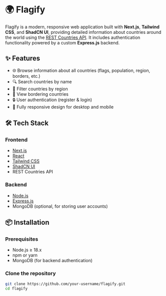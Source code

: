 # 🌍 Flagify

Flagify is a modern, responsive web application built with **Next.js**, **Tailwind CSS**, and **ShadCN UI**, providing detailed information about countries around the world using the [REST Countries API](https://restcountries.com). It includes authentication functionality powered by a custom **Express.js** backend.

## ✨ Features

- 🌐 Browse information about all countries (flags, population, region, borders, etc.)
- 🔍 Search countries by name
- 📍 Filter countries by region
- 🔁 View bordering countries
- 🔒 User authentication (register & login)
- 📱 Fully responsive design for desktop and mobile

## 🛠️ Tech Stack

### Frontend

- [Next.js](https://nextjs.org/)
- [React](https://reactjs.org/)
- [Tailwind CSS](https://tailwindcss.com/)
- [ShadCN UI](https://ui.shadcn.com/)
- REST Countries API

### Backend

- [Node.js](https://nodejs.org/)
- [Express.js](https://expressjs.com/)
- MongoDB (optional, for storing user accounts)

## 📦 Installation

### Prerequisites

- Node.js ≥ 18.x
- npm or yarn
- MongoDB (for backend authentication)

### Clone the repository

```bash
git clone https://github.com/your-username/flagify.git
cd flagify
```
